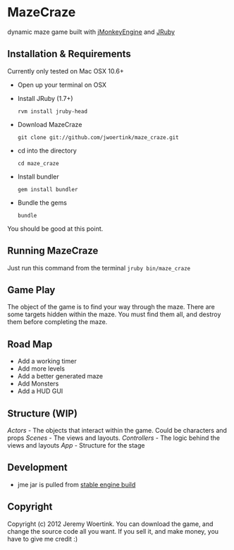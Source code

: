 # MazeCraze
dynamic maze game built with [jMonkeyEngine](http://jmonkeyengine.org) and [JRuby](http://jruby.org)

## Installation & Requirements
Currently only tested on Mac OSX 10.6+
* Open up your terminal on OSX
* Install JRuby (1.7+)

  ```rvm install jruby-head```

* Download MazeCraze

  ```git clone git://github.com/jwoertink/maze_craze.git```

* cd into the directory

  ```cd maze_craze```

* Install bundler

  ```gem install bundler```

* Bundle the gems

  ```bundle```

You should be good at this point.

## Running MazeCraze
Just run this command from the terminal
  ```jruby bin/maze_craze```

## Game Play
The object of the game is to find your way through the maze. There are some targets hidden within the maze. You must find them all, and destroy them before completing the maze.

## Road Map
* Add a working timer
* Add more levels
* Add a better generated maze
* Add Monsters
* Add a HUD GUI

## Structure (WIP)
*Actors* - The objects that interact within the game. Could be characters and props
*Scenes* - The views and layouts.
*Controllers* - The logic behind the views and layouts
*App* - Structure for the stage

## Development
* jme jar is pulled from [stable engine build](http://updates.jmonkeyengine.org/stable/3.0/engine/)

## Copyright
Copyright (c) 2012 Jeremy Woertink. You can download the game, and change the source code all you want. If you sell it, and make money, you have to give me credit :)
